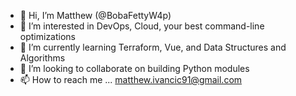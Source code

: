- 👋 Hi, I’m Matthew (@BobaFettyW4p)
- 👀 I’m interested in DevOps, Cloud, your best command-line optimizations
- 🌱 I’m currently learning Terraform, Vue, and Data Structures and Algorithms
- 💞️ I’m looking to collaborate on building Python modules
- 📫 How to reach me ... matthew.ivancic91@gmail.com

<!---
BobaFettyW4p/BobaFettyW4p is a ✨ special ✨ repository because its `README.md` (this file) appears on your GitHub profile.
You can click the Preview link to take a look at your changes.
--->
